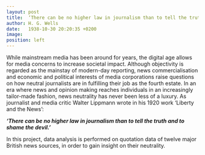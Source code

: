 ```yaml
---
layout: post
title:  ‘There can be no higher law in journalism than to tell the truth and to shame the devil.’ -Walter Lippmann
author: H. G. Wells
date:   1938-10-30 20:20:35 +0200
image: 
position: left
---
```

While mainstream media has been around for years, the digital age allows for media concerns to increase societal impact. Although objectivity is regarded as the mainstay of modern-day reporting, news commercialisation and economic and political interests of media corporations raise questions on how neutral journalists are in fulfilling their job as the fourth estate. In an era where news and opinion making reaches individuals in an increasingly tailor-made fashion, news neutrality has never been less of a luxury. As journalist and media critic Walter Lippmann wrote in his 1920 work ‘Liberty and the News’:

***‘There can be no higher law in journalism than to tell the truth and to shame the devil.’***

In this project, data analysis is performed on quotation data of twelve major British news sources, in order to gain insight on their neutrality.

<!--more-->
